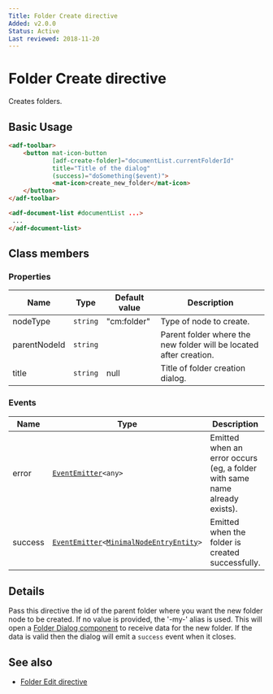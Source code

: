 ```yaml
---
Title: Folder Create directive
Added: v2.0.0
Status: Active
Last reviewed: 2018-11-20
---
```


# Folder Create directive

Creates folders.

## Basic Usage

```html
<adf-toolbar>
    <button mat-icon-button
            [adf-create-folder]="documentList.currentFolderId"
            title="Title of the dialog"
            (success)="doSomething($event)">
            <mat-icon>create_new_folder</mat-icon>
    </button>
</adf-toolbar>

<adf-document-list #documentList ...>
 ...
</adf-document-list>
```

## Class members

### Properties

| Name | Type | Default value | Description |
| ---- | ---- | ------------- | ----------- |
| nodeType | `string` | "cm:folder" | Type of node to create. |
| parentNodeId | `string` |  | Parent folder where the new folder will be located after creation. |
| title | `string` | null | Title of folder creation dialog. |

### Events

| Name | Type | Description |
| ---- | ---- | ----------- |
| error | [`EventEmitter`](https://angular.io/api/core/EventEmitter)`<any>` | Emitted when an error occurs (eg, a folder with same name already exists). |
| success | [`EventEmitter`](https://angular.io/api/core/EventEmitter)`<`[`MinimalNodeEntryEntity`](../content-services/document-library.model.md)`>` | Emitted when the folder is created successfully. |

## Details

Pass this directive the id of the parent folder where you want the new folder node to be created.
If no value is provided, the '-my-' alias is used.
This will open a [Folder Dialog component](../../lib/content-services/dialogs/folder.dialog.ts) to receive data for the new folder. If the data is valid
then the dialog will emit a `success` event when it closes.

## See also

-   [Folder Edit directive](folder-edit.directive.md)

